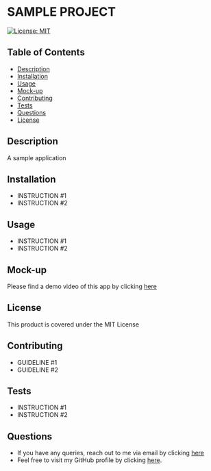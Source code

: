 # SAMPLE PROJECT

[![License: MIT](https://img.shields.io/badge/License-MIT-yellow.svg)](https://opensource.org/license/MIT)

## Table of Contents

- [Description](#description)
- [Installation](#installation)
- [Usage](#usage)
- [Mock-up](#mock-up)
- [Contributing](#contributing)
- [Tests](#tests)
- [Questions](#questions)
- [License](#license)

## Description

A sample application

## Installation

- INSTRUCTION #1
- INSTRUCTION #2

## Usage

- INSTRUCTION #1
- INSTRUCTION #2

## Mock-up

Please find a demo video of this app by clicking [here](../assets/sample-README-demo.mp4)

## License

This product is covered under the MIT License

## Contributing

- GUIDELINE #1
- GUIDELINE #2

## Tests

- INSTRUCTION #1
- INSTRUCTION #2

## Questions

- If you have any queries, reach out to me via email by clicking [here](mailto:test-email@hotmail.com)
- Feel free to visit my GitHub profile by clicking [here](https://github.com/mohseenHamid).
